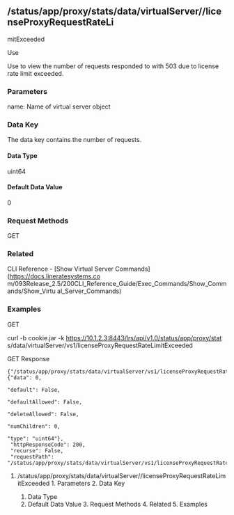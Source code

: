 ## /status/app/proxy/stats/data/virtualServer/<name>/licenseProxyRequestRateLi
mitExceeded

Use

Use to view the number of requests responded to with 503 due to license rate
limit exceeded.

### Parameters

name: Name of virtual server object

### Data Key

The data key contains the number of requests.

#### Data Type

uint64

#### Default Data Value

0

### Request Methods

GET

### Related

CLI Reference - [Show Virtual Server Commands](https://docs.lineratesystems.co
m/093Release_2.5/200CLI_Reference_Guide/Exec_Commands/Show_Commands/Show_Virtu
al_Server_Commands)

### Examples

GET

curl -b cookie.jar -k https://10.1.2.3:8443/lrs/api/v1.0/status/app/proxy/stat
s/data/virtualServer/vs1/licenseProxyRequestRateLimitExceeded

GET Response

    
    {"/status/app/proxy/stats/data/virtualServer/vs1/licenseProxyRequestRateLimitExceeded": {"data": 0,
                                                                                                "default": False,
                                                                                                "defaultAllowed": False,
                                                                                                "deleteAllowed": False,
                                                                                                "numChildren": 0,
                                                                                                "type": "uint64"},
     "httpResponseCode": 200,
     "recurse": False,
     "requestPath": "/status/app/proxy/stats/data/virtualServer/vs1/licenseProxyRequestRateLimitExceeded"}
    

  1. /status/app/proxy/stats/data/virtualServer/<name>/licenseProxyRequestRateLimitExceeded
    1. Parameters
    2. Data Key
      1. Data Type
      2. Default Data Value
    3. Request Methods
    4. Related
    5. Examples


